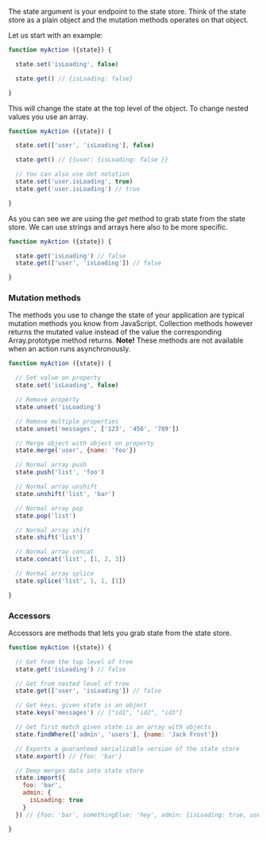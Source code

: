 The state argument is your endpoint to the state store. Think of the state store as a plain
object and the mutation methods operates on that object.

Let us start with an example:

```javascript
function myAction ({state}) {

  state.set('isLoading', false)

  state.get() // {isLoading: false}

}
```

This will change the state at the top level of the object. To change nested values you
use an array.

```javascript
function myAction ({state}) {

  state.set(['user', 'isLoading'], false)

  state.get() // {{user: {isLoading: false }}

  // You can also use dot notation
  state.set('user.isLoading', true)
  state.get('user.isLoading') // true

}
```

As you can see we are using the *get* method to grab state from the state store. We can use
strings and arrays here also to be more specific.

```javascript
function myAction ({state}) {

  state.get('isLoading') // false
  state.get(['user', 'isLoading']) // false

}
```

### Mutation methods
The methods you use to change the state of your application are typical mutation methods
you know from JavaScript. Collection methods however returns the mutated value instead of the value the corresponding Array.prototype method returns. **Note!** These methods are not available when an action runs asynchronously.

```javascript
function myAction ({state}) {

  // Set value on property
  state.set('isLoading', false)

  // Remove property
  state.unset('isLoading')

  // Remove multiple properties
  state.unset('messages', ['123', '456', '789'])

  // Merge object with object on property
  state.merge('user', {name: 'foo'})

  // Normal array push
  state.push('list', 'foo')

  // Normal array unshift
  state.unshift('list', 'bar')

  // Normal array pop
  state.pop('list')

  // Normal array shift
  state.shift('list')

  // Normal array concat
  state.concat('list', [1, 2, 3])

  // Normal array splice
  state.splice('list', 1, 1, [1])

}
```

### Accessors
Accessors are methods that lets you grab state from the state store.

```javascript
function myAction ({state}) {

  // Get from the top level of tree
  state.get('isLoading') // false

  // Get from nested level of tree
  state.get(['user', 'isLoading']) // false

  // Get keys, given state is an object
  state.keys('messages') // ["id1", "id2", "id3"]

  // Get first match given state is an array with objects
  state.findWhere(['admin', 'users'], {name: 'Jack Frost'})

  // Exports a guaranteed serializable version of the state store
  state.export() // {foo: 'bar'}

  // Deep merges data into state store
  state.import({
    foo: 'bar',
    admin: {
      isLoading: true
    }
  }) // {foo: 'bar', somethingElse: 'hey', admin: {isLoading: true, users: []}}

}
```
